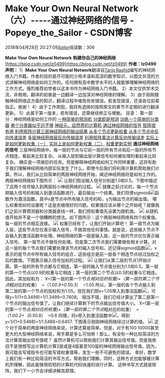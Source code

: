 # Make Your Own Neural Network（六）-----通过神经网络的信号 - Popeye_the_Sailor - CSDN博客
2018年04月28日 20:27:09[_Sailor_](https://me.csdn.net/lz0499)阅读数：306

**Make Your Own Neural Network**
**构建你自己的神经网络**
[https://blog.csdn.net/lz0499](https://blog.csdn.net/lz0499)
**作者：lz0499**
**声明：**
1）**Make Your Own Neural Network**翻译自[Tariq Rashid](https://book.douban.com/search/Tariq%20Rashid)编写的神经网络入门书籍。作者的目的是尽可能的少用术语和高深的数学知识，以图文并茂的方式讲解神经网络是如何工作的。任何拥有高中数学水平的人就能够理解神经网络的工作方式。强烈推荐初学者以这本书作为神经网络入门书籍。
2）本文仅供学术交流，非商用。翻译的初衷是一边翻译一边加深对神经网络的理解。
3）由于刚刚接触神经网络这方面的知识，翻译过程中难免有些错误。若发现错误，还请各位前辈指正。谢谢！
4）由于工作原因，我将有选择的按照原文的章节不定期的进行翻译更新。
5）此属于第一版本，若有错误，还需继续修正与增删。
目录：
第一部分：神经网络是如何工作的
[一种简单的预测机](https://mp.csdn.net/postedit/80069089)
[分类即是预测](https://blog.csdn.net/lz0499/article/details/80072948)
[训练一个简单的分类器](https://blog.csdn.net/lz0499/article/details/80086402)
[单个分类器似乎远不够](https://blog.csdn.net/lz0499/article/details/80099968)
[神经元，自然界的计算机](https://blog.csdn.net/lz0499/article/details/80138584)
[通过神经网络的信号](https://blog.csdn.net/lz0499/article/details/80138955)
[矩阵很有用](https://blog.csdn.net/lz0499/article/details/80160354)
[利用矩阵计算三层神经网络的输出结果](https://blog.csdn.net/lz0499/article/details/80160449)
[从多个节点更新权重](https://blog.csdn.net/lz0499/article/details/80172534)
[从多个节点中反向传递误差](https://blog.csdn.net/lz0499/article/details/80172568)
[多层神经网络层反向传输误差](https://blog.csdn.net/lz0499/article/details/80185692)
[利用矩阵乘法计算反向传输误差](https://blog.csdn.net/lz0499/article/details/80185923)
[实际上是如何更新权重（一）](https://blog.csdn.net/lz0499/article/details/80209928)
[实际上是如何更新权重（二）](https://blog.csdn.net/lz0499/article/details/80210590)
[权重更新实例](https://blog.csdn.net/lz0499/article/details/80212695)
**通过神经网络的信号**
三层神经网络中，每一层的节点与它前一层的所有节点和后一层的所有节点相连，看起来比较复杂。
从输入层到输出层计算信号如何被处理的看起来比较复杂。
确实是一项艰巨的任务。但是解释神经网络如何工作同样重要，这将有助于我们理解神经网络内部实际发生了什么，即使今后我们将利用计算机帮助我们计算。所以，我们从比较简单的两层神经网络开始，阐述神经网络将是如何工作的。两层神经网络如下图所示：
**![](https://img-blog.csdn.net/20180428201502595)**
让我们假设输入信号分别是1.0和0.5。下图中描述了这两个信号输入到两层较小神经网络的过程。
![](https://img-blog.csdn.net/20180428201531459)
就像之前讨论的，每一个节点把输入信号的和输入到激活函数进行，最后输出一个结果。我们将使sigmoid![](https://img-blog.csdn.net/20180428201618357)函数作为激活函数。其中x是节点中所有输入信号的和，y为输出节点的输出值。
哪么权重改如何设置呢？这是衣蛾很好的问题。权重值应该从哪个之开始呢？就像我们之前计算预测器和分类器直线一样，我们把权重值先设置为随机值。
![](https://img-blog.csdn.net/20180428201736612)
从随机值开始并不是一个很糟糕的想法。如下图所示：这个两层神经网络有四个权重值。每一层的节点相互连接。
![](https://img-blog.csdn.net/20180428202300284)
权重已经有了，让我们开始计算吧！
第一层节点为输入层，这些节点仅仅表示输入信号，不做其他任何事情。就是说，这些输入节点不会输入到激活函数中处理。神经网络的第一层是输入层，这一层的节点仅仅表示输入信号。
第一层节点不做任何处理。但是第二次节点我们需要做些相关计算。对这一层的每个节点我们需要处理该节点的输入信号和。还记得sigmoid函数![](https://img-blog.csdn.net/20180428202023975)，x表示的是节点中所有输入信号的组合，这些组合是前一层各个相连节点经过加权之后的数值。下图表示输入信号加权的过程。
![](https://img-blog.csdn.net/20180428202348704)
让我们从第二层的节点1开始计算。第一层的所有节点都与它相连，第一层的输入节点值分别为1.0和0.5。第一层的第一个节点以0.9的权重与它相连；第一层的第二个节点以0.3的权重与它相连。因此，其加权和为：
X=(第一层的第一个节点*相对应的权重)+（第一层的第二个节点*相对应的权重）
 =（1.0*0.9+0.5*0.3）
 =1.05
所以，第一层的各个节点输入到第二层的第一个节点的加权和为1.05。现在我们把x=1.05带入到激活函数![](https://img-blog.csdn.net/20180428202023975)，可得y=1/(1+0.3499)=1/1.3499=0.7408。
相当不错，我们已经计算出了第二层第一个节点的输出信号值了。让我们继续计算剩下的节点输出信号值大小。
X=(第一层的第一个节点*相对应的权重)+（第一层的第二个节点*相对应的权重）
 =（1.0*0.2+（0.5*0.8）
 =0.6
同理，将x带入到激活函数中![](https://img-blog.csdn.net/20180428202023975)，得到y=1/(1+0.5488)=1/1.5488=0.6457.
下图表示刚刚神经网络经过计算的值。
![](https://img-blog.csdn.net/20180428202526517)
这个对于简单的两层神经网络来说，计算还算是简单。但是，对于有100 10000甚至更大的大型神经网络来说，用手算是多么可怕呀！那么，有没有一种比较简洁的方法计算其输出信号值呢？
虽然计算机可以帮助我们计算其输出信号值。但是我依旧不是很想写出计算机计算2层或是4层甚至100层的神经网络输出信号值。因为，我可能会写错指令也可能写错权重值等，发生一些不可避免的错误。
幸好，数学上我们有一种比较简洁的书写方式，帮助我们理解。同时，这种方式也能够被计算机所理解，因此能够用较短的计算机代码快速的进行计算。
这种书写方式就是矩阵。我们下一小节会详细讲解其原理。


